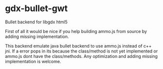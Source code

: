 # gdx-bullet-gwt
Bullet backend for libgdx html5

First of all it would be nice if you help building ammo.js from source by adding missing implementation.  

This backend emulate java bullet backend to use ammo.js instead of c++ jni. If a error pops in its because the class/method is not yet implemented or ammo.js dont have the class/methods. Any optimization and adding missing implementation is welcome. 


